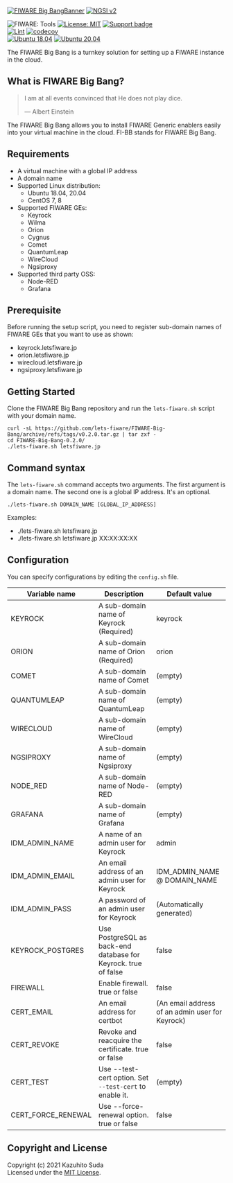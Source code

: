 [![FIWARE Big BangBanner](https://raw.githubusercontent.com/lets-fiware/FIWARE-Big-Bang/gh-pages/images/FIWARE-Big-Bang-non-free.png)](https://www.letsfiware.jp/)
[![NGSI v2](https://img.shields.io/badge/NGSI-v2-5dc0cf.svg)](https://fiware-ges.github.io/orion/api/v2/stable/)

![FIWARE: Tools](https://nexus.lab.fiware.org/repository/raw/public/badges/chapters/deployment-tools.svg)
[![License: MIT](https://img.shields.io/github/license/lets-fiware/FIWARE-Big-Bang.svg)](https://opensource.org/licenses/MIT)
[![Support badge](https://img.shields.io/badge/tag-fiware-orange.svg?logo=stackoverflow)](https://stackoverflow.com/questions/tagged/fiware+fi-bb)
<br/>
[![Lint](https://github.com/lets-fiware/FIWARE-Big-Bang/actions/workflows/lint.yml/badge.svg)](https://github.com/lets-fiware/FIWARE-Big-Bang/actions/workflows/lint.yml)
[![codecov](https://codecov.io/gh/lets-fiware/FIWARE-Big-Bang/branch/main/graph/badge.svg?token=OHFTT6TUIS)](https://codecov.io/gh/lets-fiware/FIWARE-Big-Bang)
<br/>
[![Ubuntu 18.04](https://github.com/lets-fiware/FIWARE-Big-Bang/actions/workflows/ubuntu-18.04.yml/badge.svg)](https://github.com/lets-fiware/FIWARE-Big-Bang/actions/workflows/ubuntu-18.04.yml)
[![Ubuntu 20.04](https://github.com/lets-fiware/FIWARE-Big-Bang/actions/workflows/ubuntu-20.04.yml/badge.svg)](https://github.com/lets-fiware/FIWARE-Big-Bang/actions/workflows/ubuntu-20.04.yml)
<br/>

The FIWARE Big Bang is a turnkey solution for setting up a FIWARE instance in the cloud.

## What is FIWARE Big Bang?

> I am at all events convinced that He does not play dice.
>
> — Albert Einstein

The FIWARE Big Bang allows you to install FIWARE Generic enablers easily into your virtual machine in the cloud.
FI-BB stands for FIWARE Big Bang.

## Requirements

-   A virtual machine with a global IP address
-   A domain name
-   Supported Linux distribution:
    -   Ubuntu 18.04, 20.04
    -   CentOS 7, 8
-   Supported FIWARE GEs:
    -   Keyrock
    -   Wilma
    -   Orion
    -   Cygnus
    -   Comet
    -   QuantumLeap
    -   WireCloud
    -   Ngsiproxy
-   Supported third party OSS:
    -   Node-RED
    -   Grafana

## Prerequisite

Before running the setup script, you need to register sub-domain names of FIWARE GEs that you want to use as shown:

-   keyrock.letsfiware.jp
-   orion.letsfiware.jp
-   wirecloud.letsfiware.jp
-   ngsiproxy.letsfiware.jp

## Getting Started

Clone the FIWARE Big Bang repository and run the `lets-fiware.sh` script with your domain name.

```
curl -sL https://github.com/lets-fiware/FIWARE-Big-Bang/archive/refs/tags/v0.2.0.tar.gz | tar zxf -
cd FIWARE-Big-Bang-0.2.0/
./lets-fiware.sh letsfiware.jp
```

## Command syntax

The `lets-fiware.sh` command accepts two arguments. The first argument is a domain name. The second one is
a global IP address. It's an optional.

```
./lets-fiware.sh DOMAIN_NAME [GLOBAL_IP_ADDRESS]
```

Examples:

-   ./lets-fiware.sh letsfiware.jp
-   ./lets-fiware.sh letsfiware.jp XX:XX:XX:XX

## Configuration

You can specify configurations by editing the `config.sh` file.

| Variable name        | Description                                                    | Default value                                    |
| -------------------- | -------------------------------------------------------------- | ------------------------------------------------ |
| KEYROCK              | A sub-domain name of Keyrock (Required)                        | keyrock                                          |
| ORION                | A sub-domain name of Orion (Required)                          | orion                                            |
| COMET                | A sub-domain name of Comet                                     | (empty)                                          |
| QUANTUMLEAP          | A sub-domain name of QuantumLeap                               | (empty)                                          |
| WIRECLOUD            | A sub-domain name of WireCloud                                 | (empty)                                          |
| NGSIPROXY            | A sub-domain name of Ngsiproxy                                 | (empty)                                          |
| NODE\_RED            | A sub-domain name of Node-RED                                  | (empty)                                          |
| GRAFANA              | A sub-domain name of Grafana                                   | (empty)                                          |
| IDM\_ADMIN\_NAME     | A name of an admin user for Keyrock                            | admin                                            |
| IDM\_ADMIN\_EMAIL    | An email address of an admin user for Keyrock                  | IDM\_ADMIN\_NAME @ DOMAIN\_NAME                  |
| IDM\_ADMIN\_PASS     | A password of an admin user for Keyrock                        | (Automatically generated)                        |
| KEYROCK\_POSTGRES    | Use PostgreSQL as back-end database for Keyrock. true of false | false                                            |
| FIREWALL             | Enable firewall. true or false                                 | false                                            |
| CERT\_EMAIL          | An email address for certbot                                   | (An email address of an admin user for Keyrock)  |
| CERT\_REVOKE         | Revoke and reacquire the certificate. true or false            | false                                            |
| CERT\_TEST           | Use --test-cert option. Set `--test-cert` to enable it.        | (empty)                                          |
| CERT\_FORCE\_RENEWAL | Use --force-renewal option. true or false                      | false                                            |

## Copyright and License

Copyright (c) 2021 Kazuhito Suda<br>
Licensed under the [MIT License](./LICENSE).
